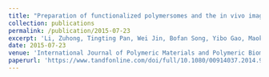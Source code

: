 ```yaml
---
title: "Preparation of functionalized polymersomes and the in vivo imaging"
collection: publications
permalink: /publication/2015-07-23
excerpt: 'Li, Zuhong, Tingting Pan, Wei Jin, Bofan Song, Yibo Gao, Maokai Yuan, Hao Ren, Tao Zhang, and Ying Mu. "Preparation of functionalized polymersomes and the in vivo imaging." International Journal of Polymeric Materials and Polymeric Biomaterials 64, no. 3 (2015): 117-124.'
date: 2015-07-23
venue: 'International Journal of Polymeric Materials and Polymeric Biomaterials'
paperurl: 'https://www.tandfonline.com/doi/full/10.1080/00914037.2014.909422'
---
```


